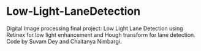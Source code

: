 # Low-Light-LaneDetection
Digital Image processing final project: Low Light Lane Detection using Retinex for low light enhancement and Hough transform for lane detection. Code by Suvam Dey and Chaitanya Nimbargi.
